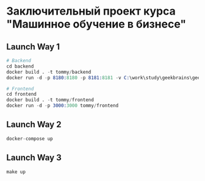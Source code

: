 # Заключительный проект курса "Машинное обучение в бизнесе"

## Launch Way 1
```s
# Backend
cd backend
docker build . -t tommy/backend
docker run -d -p 8180:8180 -p 8181:8181 -v C:\work\study\geekbrains\geekbrains-ml-in-business\coursework\pretrained_models:/app/models tommy/backend

# Frontend
cd frontend
docker build . -t tommy/frontend
docker run -d -p 3000:3000 tommy/frontend
```

## Launch Way 2
```s
docker-compose up
```

## Launch Way 3
```s
make up
```